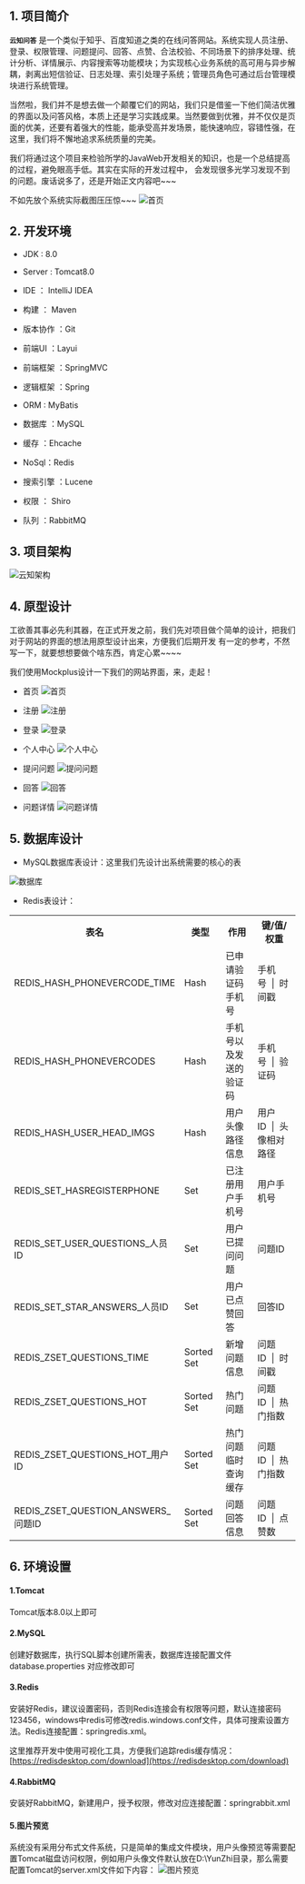 ## 1. 项目简介
**`云知问答`** 是一个类似于知乎、百度知道之类的在线问答网站。系统实现人员注册、登录、权限管理、问题提问、回答、点赞、合法校验、不同场景下的排序处理、统计分析、详情展示、内容搜索等功能模块；为实现核心业务系统的高可用与异步解耦，剥离出短信验证、日志处理、索引处理子系统；管理员角色可通过后台管理模块进行系统管理。

当然啦，我们并不是想去做一个颠覆它们的网站，我们只是借鉴一下他们简洁优雅的界面以及问答风格，本质上还是学习实践成果。当然要做到优雅，并不仅仅是页面的优美，还要有着强大的性能，能承受高并发场景，能快速响应，容错性强，在这里，我们将不懈地追求系统质量的完美。

我们将通过这个项目来检验所学的JavaWeb开发相关的知识，也是一个总结提高的过程，避免眼高手低。其实在实际的开发过程中，
会发现很多光学习发现不到的问题。废话说多了，还是开始正文内容吧~~~

不如先放个系统实际截图压压惊~~~
![首页](https://raw.githubusercontent.com/SkyYongFly/YunZhi/master/doc/img/%E7%B3%BB%E7%BB%9F%E9%A6%96%E9%A1%B5.png "首页")
## 2. 开发环境
* JDK  : 8.0
+ Server : Tomcat8.0
* IDE  ： IntelliJ IDEA  
- 构建  ：  Maven  
* 版本协作 ：Git
- 前端UI  ：Layui 
* 前端框架 ：SpringMVC
+ 逻辑框架 ：Spring
- ORM  :  MyBatis
* 数据库 ：MySQL
+ 缓存 ：Ehcache
- NoSql：Redis
+ 搜索引擎 ：Lucene
* 权限 ： Shiro
- 队列 ：RabbitMQ 
     
## 3. 项目架构
![云知架构](https://raw.githubusercontent.com/SkyYongFly/YunZhi/master/doc/img/%E4%BA%91%E7%9F%A5%E6%9E%B6%E6%9E%84.png "云知架构")
## 4. 原型设计
工欲善其事必先利其器，在正式开发之前，我们先对项目做个简单的设计，把我们对于网站的界面的想法用原型设计出来，方便我们后期开发
有一定的参考，不然写一下，就要想想要做个啥东西，肯定心累~~~~

我们使用Mockplus设计一下我们的网站界面，来，走起！

* 首页
![首页](https://raw.githubusercontent.com/SkyYongFly/YunZhi/master/doc/img/index.jpg "首页")
- 注册
![注册](https://raw.githubusercontent.com/SkyYongFly/YunZhi/master/doc/img/register.jpg "注册")
+ 登录
![登录](https://raw.githubusercontent.com/SkyYongFly/YunZhi/master/doc/img/login.jpg "登录")
* 个人中心
![个人中心](https://raw.githubusercontent.com/SkyYongFly/YunZhi/master/doc/img/user.jpg "个人中心")
- 提问问题
![提问问题](https://raw.githubusercontent.com/SkyYongFly/YunZhi/master/doc/img/question.jpg "提问问题")
+ 回答
![回答](https://raw.githubusercontent.com/SkyYongFly/YunZhi/master/doc/img/answer.jpg "回答")
- 问题详情
![问题详情](https://raw.githubusercontent.com/SkyYongFly/YunZhi/master/doc/img/question_detail.jpg "问题详情")

## 5. 数据库设计
* MySQL数据库表设计：这里我们先设计出系统需要的核心的表

![数据库](https://raw.githubusercontent.com/SkyYongFly/YunZhi/master/doc/sql/database.png "数据库")

+ Redis表设计：

<table>
	<tr>
		<th style="width:200px">表名</th>
		<th style="width:100px">类型</th>
		<th style="width:200px">作用</th>
		<th style="width:250px">键/值/权重</th>
	</tr> 
	<tr>
		<td>REDIS_HASH_PHONEVERCODE_TIME</td>
		<td>Hash</td> 
		<td>已申请验证码手机号</td>
		<td>手机号&nbsp;&nbsp;|&nbsp;&nbsp;时间戳</td>
	</tr> 
	<tr>
		<td>REDIS_HASH_PHONEVERCODES</td>
	     	<td>Hash</td> 
	     	<td>手机号以及发送的验证码</td>
	     	<td>手机号&nbsp;&nbsp;|&nbsp;&nbsp;验证码</td>
	</tr>
	<tr>
		<td>REDIS_HASH_USER_HEAD_IMGS</td>
	     	<td>Hash</td> 
	     	<td>用户头像路径信息</td> 
		<td>用户ID&nbsp;&nbsp;|&nbsp;&nbsp;头像相对路径</td> 
	</tr> 
        <tr>
		<td>REDIS_SET_HASREGISTERPHONE</td>
	     	<td>Set</td> 
	     	<td>已注册用户手机号</td> 
		<td>用户手机号</td> 
	</tr> 
     <tr>
		<td>REDIS_SET_USER_QUESTIONS_人员ID</td>
	    	 <td>Set</td> 
	     	<td>用户已提问问题</td> 
		<td>问题ID</td> 
	</tr> 
     <tr>
		<td>REDIS_SET_STAR_ANSWERS_人员ID</td>
	     	<td>Set</td> 
	     	<td>用户已点赞回答</td> 
		<td>回答ID</td> 
	</tr> 
     <tr>
		<td>REDIS_ZSET_QUESTIONS_TIME</td>
	     	<td>Sorted Set</td> 
	     	<td>新增问题信息</td> 
		<td>问题ID&nbsp;&nbsp;|&nbsp;&nbsp;时间戳</td>  
	</tr> 
     <tr>
		<td>REDIS_ZSET_QUESTIONS_HOT</td>
	     	<td>Sorted Set</td> 
	     	<td>热门问题</td> 
		<td>问题ID&nbsp;&nbsp;|&nbsp;&nbsp;热门指数</td> 
	</tr> 
     <tr>
		<td>REDIS_ZSET_QUESTIONS_HOT_用户ID</td>
	     	<td>Sorted Set</td> 
	     	<td>热门问题临时查询缓存</td> 
		<td>问题ID&nbsp;&nbsp;|&nbsp;&nbsp;热门指数</td> 
	</tr> 
     <tr>
		<td>REDIS_ZSET_QUESTION_ANSWERS_问题ID</td>
	     	<td>Sorted Set</td> 
	     	<td>问题回答信息</td> 
		<td>问题ID&nbsp;&nbsp;|&nbsp;&nbsp;点赞数</td> 
	</tr> 
</table>

## 6. 环境设置
#### 1.Tomcat  
Tomcat版本8.0以上即可

#### 2.MySQL  
创建好数据库，执行SQL脚本创建所需表，数据库连接配置文件 database.properties 对应修改即可

#### 3.Redis  
安装好Redis，建议设置密码，否则Redis连接会有权限等问题，默认连接密码123456，windows中redis可修改redis.windows.conf文件，具体可搜索设置方法。Redis连接配置：springredis.xml。

这里推荐开发中使用可视化工具，方便我们追踪redis缓存情况：[https://redisdesktop.com/download](https://redisdesktop.com/download)

#### 4.RabbitMQ   
安装好RabbitMQ，新建用户，授予权限，修改对应连接配置：springrabbit.xml

#### 5.图片预览
系统没有采用分布式文件系统，只是简单的集成文件模块，用户头像预览等需要配置Tomcat磁盘访问权限，例如用户头像文件默认放在D:\\YunZhi目录，那么需要配置Tomcat的server.xml文件如下内容：
![图片预览](https://github.com/SkyYongFly/YunZhi/blob/master/doc/img/path.png "图片预览")
